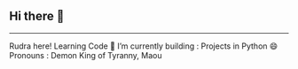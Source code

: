 ## Hi there 👋
 <hr width="100%" size="2">
Rudra here!
Learning Code 
🔭 I’m currently building : Projects in Python 
😄 Pronouns : Demon King of Tyranny, Maou


